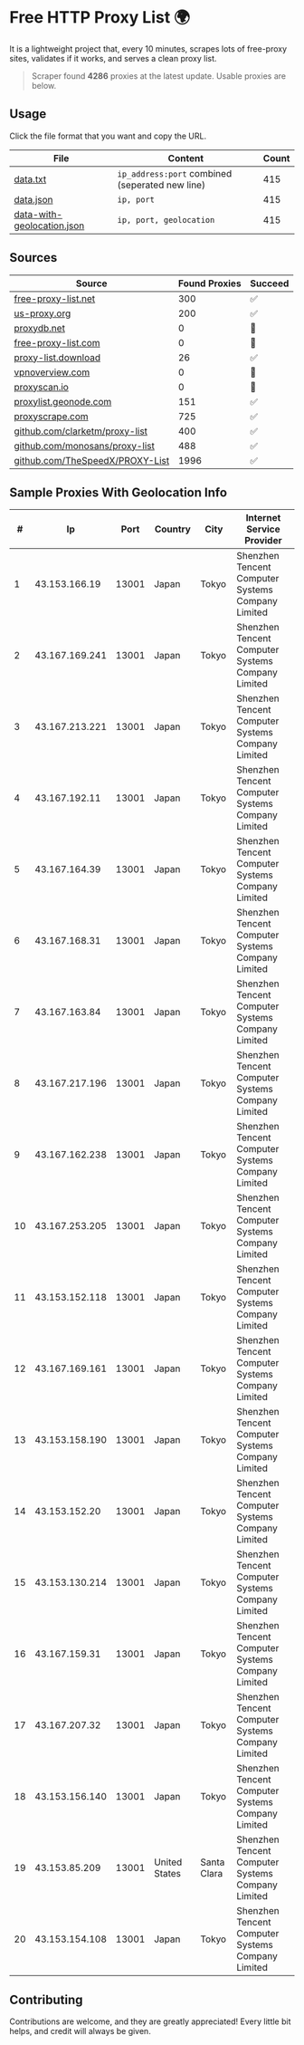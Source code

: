 
# Free HTTP Proxy List 🌍

It is a lightweight project that, every 10 minutes, scrapes lots of free-proxy sites, validates if it works, and serves a clean proxy list.


> Scraper found **4286** proxies at the latest update. Usable proxies are below.

## Usage

Click the file format that you want and copy the URL.


|File|Content|Count|
|----|-------|-----|
|[data.txt](https://raw.githubusercontent.com/themiralay/Proxy-List-World/master/data.txt)|`ip_address:port` combined (seperated new line)|415|
|[data.json](https://raw.githubusercontent.com/themiralay/Proxy-List-World/master/data.json)|`ip, port`|415|
|[data-with-geolocation.json](https://raw.githubusercontent.com/themiralay/Proxy-List-World/master/data-with-geolocation.json)|`ip, port, geolocation`|415|

## Sources

|Source|Found Proxies|Succeed|
|------|-------------|-------|
|[free-proxy-list.net](https://free-proxy-list.net)|300|✅|
|[us-proxy.org](https://www.us-proxy.org)|200|✅|
|[proxydb.net](http://proxydb.net)|0|🚫|
|[free-proxy-list.com](https://free-proxy-list.com/?page=&port=&type%5B%5D=http&type%5B%5D=https&up_time=0&search=Search)|0|🚫|
|[proxy-list.download](https://www.proxy-list.download/HTTP)|26|✅|
|[vpnoverview.com](https://vpnoverview.com/privacy/anonymous-browsing/free-proxy-servers)|0|🚫|
|[proxyscan.io](https://www.proxyscan.io)|0|🚫|
|[proxylist.geonode.com](https://proxylist.geonode.com/api/proxy-list?limit=300&page=1&sort_by=lastChecked&sort_type=desc&protocols=http,https)|151|✅|
|[proxyscrape.com](https://api.proxyscrape.com/v2/?request=displayproxies&protocol=http&timeout=10000&country=all&ssl=all&anonymity=all)|725|✅|
|[github.com/clarketm/proxy-list](https://raw.githubusercontent.com/clarketm/proxy-list/master/proxy-list-raw.txt)|400|✅|
|[github.com/monosans/proxy-list](https://raw.githubusercontent.com/monosans/proxy-list/main/proxies/http.txt)|488|✅|
|[github.com/TheSpeedX/PROXY-List](https://raw.githubusercontent.com/TheSpeedX/PROXY-List/master/http.txt)|1996|✅|


## Sample Proxies With Geolocation Info

|#|Ip|Port|Country|City|Internet Service Provider|
|-|--|----|-------|----|-------------------------|
|1|43.153.166.19|13001|Japan|Tokyo|Shenzhen Tencent Computer Systems Company Limited|
|2|43.167.169.241|13001|Japan|Tokyo|Shenzhen Tencent Computer Systems Company Limited|
|3|43.167.213.221|13001|Japan|Tokyo|Shenzhen Tencent Computer Systems Company Limited|
|4|43.167.192.11|13001|Japan|Tokyo|Shenzhen Tencent Computer Systems Company Limited|
|5|43.167.164.39|13001|Japan|Tokyo|Shenzhen Tencent Computer Systems Company Limited|
|6|43.167.168.31|13001|Japan|Tokyo|Shenzhen Tencent Computer Systems Company Limited|
|7|43.167.163.84|13001|Japan|Tokyo|Shenzhen Tencent Computer Systems Company Limited|
|8|43.167.217.196|13001|Japan|Tokyo|Shenzhen Tencent Computer Systems Company Limited|
|9|43.167.162.238|13001|Japan|Tokyo|Shenzhen Tencent Computer Systems Company Limited|
|10|43.167.253.205|13001|Japan|Tokyo|Shenzhen Tencent Computer Systems Company Limited|
|11|43.153.152.118|13001|Japan|Tokyo|Shenzhen Tencent Computer Systems Company Limited|
|12|43.167.169.161|13001|Japan|Tokyo|Shenzhen Tencent Computer Systems Company Limited|
|13|43.153.158.190|13001|Japan|Tokyo|Shenzhen Tencent Computer Systems Company Limited|
|14|43.153.152.20|13001|Japan|Tokyo|Shenzhen Tencent Computer Systems Company Limited|
|15|43.153.130.214|13001|Japan|Tokyo|Shenzhen Tencent Computer Systems Company Limited|
|16|43.167.159.31|13001|Japan|Tokyo|Shenzhen Tencent Computer Systems Company Limited|
|17|43.167.207.32|13001|Japan|Tokyo|Shenzhen Tencent Computer Systems Company Limited|
|18|43.153.156.140|13001|Japan|Tokyo|Shenzhen Tencent Computer Systems Company Limited|
|19|43.153.85.209|13001|United States|Santa Clara|Shenzhen Tencent Computer Systems Company Limited|
|20|43.153.154.108|13001|Japan|Tokyo|Shenzhen Tencent Computer Systems Company Limited|



## Contributing

Contributions are welcome, and they are greatly appreciated! Every
little bit helps, and credit will always be given.

